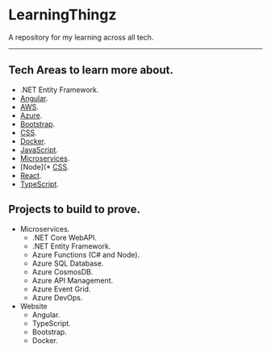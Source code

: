 # LearningThingz
A repository for my learning across all tech.

---

## Tech Areas to learn more about.
* .NET Entity Framework.
* [Angular](https://github.com/carlclark267/LearningThingz/tree/master/Angular).
* [AWS](https://github.com/carlclark267/LearningThingz/tree/master/AWS).
* [Azure](https://github.com/carlclark267/LearningThingz/tree/master/Azure).
* [Bootstrap](https://github.com/carlclark267/LearningThingz/tree/master/Bootstrap).
* [CSS](https://github.com/carlclark267/LearningThingz/tree/master/CSS).
* [Docker](https://github.com/carlclark267/LearningThingz/tree/master/Docker).
* [JavaScript](https://github.com/carlclark267/LearningThingz/tree/master/JavaScript).
* [Microservices](https://github.com/carlclark267/LearningThingz/tree/master/Microservices).
* [Node](* [CSS](https://github.com/carlclark267/LearningThingz/tree/master/Node).
* [React](https://github.com/carlclark267/LearningThingz/tree/master/React).
* [TypeScript](https://github.com/carlclark267/LearningThingz/tree/master/TypeScript).

## Projects to build to prove.
* Microservices.
  * .NET Core WebAPI.
  * .NET Entity Framework.
  * Azure Functions (C# and Node).
  * Azure SQL Database.
  * Azure CosmosDB.
  * Azure API Management.
  * Azure Event Grid.
  * Azure DevOps.
* Website
  * Angular.
  * TypeScript.
  * Bootstrap.
  * Docker.
